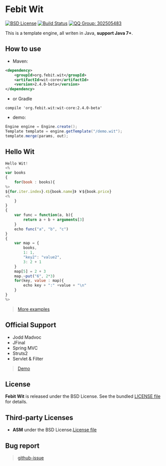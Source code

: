 Febit Wit
====

 [![BSD License](http://img.shields.io/badge/license-BSD-blue.svg)](https://github.com/febit/wit/blob/master/LICENSE)
 [![Build Status](https://api.travis-ci.org/febit/wit.png)](https://travis-ci.org/febit/wit)
 [![QQ Group: 302505483](http://pub.idqqimg.com/wpa/images/group.png)](http://shang.qq.com/wpa/qunwpa?idkey=7be9d8a59a8533b7c2837bdc22295b4b47c65384eda323971cf5f3b9943ad9db)

This is a template engine, all writen in Java, **support Java 7+**.

## How to use

+ Maven: 

```xml
<dependency>
    <groupId>org.febit.wit</groupId>
    <artifactId>wit-core</artifactId>
    <version>2.4.0-beta</version>
</dependency>
```

+ or Gradle

```
compile 'org.febit.wit:wit-core:2.4.0-beta'
```

+ demo:

```java
Engine engine = Engine.create();
Template template = engine.getTemplate("/demo.wit");
template.merge(params, out);
```

## Hello Wit

```js
Hello Wit!
<%
var books
{
    for(book : books){
%>
${for.iter.index}.《${book.name}》 ￥${book.price}
<%
    }
}
{
    var func = function(a, b){
        return a + b + arguments[3]
    }
    echo func("a", "b", "c")
}
{
    var map = {
        books,
        1: 1,
        "key2": "value2",
        3: 2 + 1
    }
    map[5] = 2 + 3
    map.~put("6", 2*3)
    for(key, value : map){
        echo key + ":" +value + "\n"
    }
}
%>
```

> [More examples][tests]

## Official Support

+ Jodd Madvoc
+ JFinal
+ Spring MVC
+ Struts2
+ Servlet & Filter

> [Demo][mvc-demo]


## License
 
**Febit Wit** is released under the BSD License. See the bundled [LICENSE file][license] for
details.

## Third-party Licenses

+ **ASM**  under the BSD License.[License file][asm_license]

## Bug report

> [github-issue][new_issue_github]

[mvc-demo]: https://github.com/febit/wit-mvc-demo
[tests]: https://github.com/febit/wit/tree/master/wit-core/src/test/resources/org/febit/wit/test/tmpls

[new_issue_github]: https://github.com/febit/wit/issues/new

[license]: https://github.com/febit/wit/blob/master/LICENSE
[jodd_license]: http://jodd.org/license.html
[asm_license]: http://asm.ow2.org/license.html

